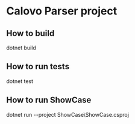# Calovo Parser project

## How to build

dotnet build

## How to run tests

dotnet test

## How to run ShowCase

dotnet run --project ShowCase\ShowCase.csproj